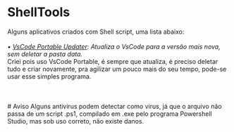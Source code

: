 # ShellTools
Alguns aplicativos criados com Shell script, uma lista abaixo: <br/> <br/>_• [*VsCode Portable Updater*](https://github.com/Fptbb/ShellTools/raw/main/Apps/Update.exe): Atualiza o VsCode para a versão mais nova, sem deletar a pasta data._<br/>Criei pois uso VsCode Portable, é sempre que atualiza, é preciso deletar tudo e criar novamente, pra agilizar um pouco mais do seu tempo, pode-se usar esse simples programa.<br/> <br/><br/> <br/># Aviso
Alguns antivirus podem detectar como virus, já que o arquivo não passa de um script .ps1, compilado em .exe pelo programa Powershell Studio, mas sob uso correto, não existe danos.